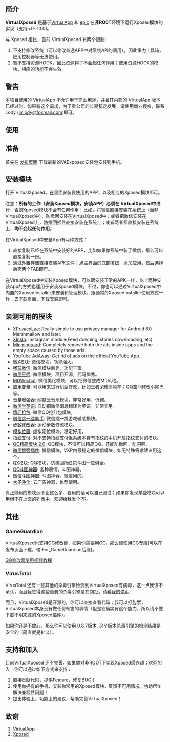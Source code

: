 

简介
-----
**VirtualXposed** 是基于[VirtualApp](https://github.com/asLody/VirtualApp) 和 [epic](https://github.com/tiann/epic) 在**非ROOT**环境下运行Xposed模块的实现（支持5.0~10.0)。

与 Xposed 相比，目前 VirtualXposed 有两个限制：

1. 不支持修改系统（可以修改普通APP中对系统API的调用），因此重力工具箱，应用控制器等无法使用。
2. 暂不支持资源HOOK，因此资源钩子不会起任何作用；使用资源HOOK的模块，相应的功能不会生效。


警告
-------
本项目使用的 VirtualApp 不允许用于商业用途，并且其内部的 VirtualApp 版本已经过时，如果有这个需求，为了贵公司的长期稳定发展，请使用商业授权，联系 Lody (imlody@foxmail.com)即可。

使用
----------

## 准备

首先在 [发布页面](https://github.com/android-hacker/VirtualXposed/releases) 下载最新的VAExposed安装包安装到手机。

## 安装模块

打开 VirtualXposed，在里面安装要使用的APP，以及相应的Xposed模块即可。

注意：**所有的工作（安装Xposed模块，安装APP）必须在 VirtualXposed中**进行，否则Xposed模块不会有任何作用！比如，将微信直接安装在系统上（而非VirtualXposed中），防撤回安装在VirtualXposed中；或者把微信安装在VirtualXposed上，防撤回插件直接安装在系统上；或者两者都直接安装在系统上，**均不会起任何作用**。

在VirtualXposed中安装App有两种方式：

1. 直接复制已经在系统中安装好的APP，比如如果你系统中装了微信，那么可以直接复制一份。
2. 通过外置存储直接安装APK文件；点主界面的底部按钮－添加应用，然后选择后面两个TAB即可。

在VirtualXposed中安装Xposed模块，可以跟安装正常的APK一样，以上两种安装App的方式也适用于安装Xposed模块。不过，你也可以通过VirtualXposed中内置的XposedInstaller来安装和管理模块，跟通常的XposedInstaller使用方式一样；去下载页面，下载安装即可。 

## 亲测可用的模块

- [XPrivacyLua][xpl]: Really simple to use privacy manager for Android 6.0 Marshmallow and later.
- [XInsta][xinsta]: Instagram module(Feed downing, stories downloading, etc).
- [Minminguard][minminguard]: Completely remove both the ads inside apps and the empty space caused by those ads.
- [YouTube AdAway][yta]:  Get rid of ads on the official YouTube App.
- [微X模块][wx]: 微信模块，功能强大。
- [畅玩微信][cwwx]: 微信模块新秀，功能丰富。
- [微信巫师][wxws]: 微信模块，项目开源，代码优秀。
- [MDWechat][mdwechat]: 微信美化模块，可以把微信整成MD风格。
- [应用变量][yybl]: 可以用来进行机型修改，比如王者荣耀高帧率；QQ空间修改小尾巴等。
- [音量增强器][ylzqq]: 网易云音乐模块，非常好用，低调。
- [微信学英语][wxxyy]: 自动把微信消息翻译为英语，非常实用。
- [情迁抢包][qqqb]: 微信QQ抢红包模块。
- [微信跳一跳助手][ttzs]: 微信跳一跳游戏辅助模块。
- [步数修改器][bsxg]: 运动步数修改模块。
- [模拟位置][mnwz]: 虚拟定位模块，稳定好用。
- [指纹支付][zwzf]: 对不支持指纹支付但系统本身有指纹的手机开启指纹支付的模块。
- [QQ精简模块 2.0][qqjj]: QQ模块，不仅可以精简QQ，还能防撤回，防闪照。
- [微信增强插件][wxzqcj]: 微信模块，VXP内最稳定的微信模块；如无特殊需求建议用这个。
- [QX模块][qx]: QQ模块，防撤回抢红包斗图一应俱全。
- [QQ斗图神器][qqdtsq]: 各种表情，斗图神器。
- [微信斗图神器][wxdtsq]: 斗图神器，微信用的。
- [大圣净化][dsjh]: 去广告神器，推荐使用。

真正能用的模块远不止这么多，要用的话可以自己测试；如果你发现某些模块可以用但不在上面的列表中，欢迎给我发个PR。

其他
-------

### GameGuardian

VirtualXposed也支持GG修改器，如果你需要用GG，那么请使用GG专版(可以在发布页面下载，带 For_GameGuardian后缀)。

[GG修改器使用视频教程](https://gameguardian.net/forum/gallery/image/437-no-root-via-virtualxposed-without-error-105-gameguardian/)

### VirusTotal

VirusTotal 还有一些其他的杀毒引擎检测到VirtualXposed有病毒，这一点我该不承认，而且我觉得这些愚蠢的杀毒引擎是在胡扯。请看[我的说明](https://github.com/android-hacker/VirtualXposed/issues/10).

而且，VirtualXposed是开源的，你可以直接查看代码；我可以打包票，VirtualXposed本身没有做任何有害的事情（但是它确实有这个能力，所以请不要下载不明来源的Xposed插件）。

如果你还是不放心，那么你可以使用 [0.8.7版本](https://github.com/android-hacker/VirtualXposed/releases/tag/0.8.7), 这个版本杀毒引擎的检测结果是安全的（简直就是扯淡）。


支持和加入
------------

目前VirtualXposed 还不完善，如果你对非ROOT下实现Xposed感兴趣；欢迎加入！你可以通过如下方式来支持：

1. 直接贡献代码，提供Feature，修复BUG！
2. 使用你拥有的手机，安装你常用的Xposed模块，反馈不可用情况；协助帮忙解决兼容性问题！
3. 提出体验上，功能上的建议，帮助完善VirtualXposed！

致谢
------

1. [VirtualApp](https://github.com/asLody/VirtualApp)
2. [Xposed](https://github.com/rovo89/Xposed)

[wx]: http://repo.xposed.info/module/com.fkzhang.wechatxposed
[qx]: http://repo.xposed.info/module/com.fkzhang.qqxposed
[wxws]: https://github.com/Gh0u1L5/WechatMagician/releases
[yybl]: https://www.coolapk.com/apk/com.sollyu.xposed.hook.model
[ylzqq]: https://github.com/bin456789/Unblock163MusicClient-Xposed/releases
[wxxyy]: https://www.coolapk.com/apk/com.hiwechart.translate
[qqqb]: http://repo.xposed.info/module/cn.qssq666.redpacket
[ttzs]: http://repo.xposed.info/module/com.emily.mmjumphelper
[mnwz]: https://www.coolapk.com/apk/com.rong.xposed.fakelocation
[zwzf]: https://github.com/android-hacker/Xposed-Fingerprint-pay/releases
[bsxg]: https://www.coolapk.com/apk/com.specher.sm
[mdwechat]: https://github.com/Blankeer/MDWechat
[wxzqcj]:https://github.com/firesunCN/WechatEnhancement
[qqjj]: https://www.coolapk.com/apk/me.zpp0196.qqsimple
[qqdtsq]: https://www.coolapk.com/apk/x.hook.qqemoji
[wxdtsq]: https://www.coolapk.com/apk/x.hook.emojihook
[dsjh]: https://wiki.ad-gone.com/archives/32
[xpl]: https://github.com/android-hacker/VirtualXposed/wiki/Privacy-control(XPrivacyLua)
[minminguard]: http://repo.xposed.info/module/tw.fatminmin.xposed.minminguard
[yta]: http://repo.xposed.info/module/ma.wanam.youtubeadaway
[xinsta]: http://repo.xposed.info/module/com.ihelp101.instagram
[cwwx]: http://repo.xposed.info/module/com.example.wx_plug_in3



